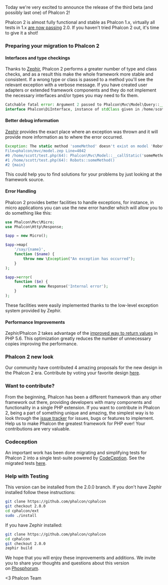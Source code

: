Today we're very excited to announce the release of the third beta (and possibly last one) of Phalcon 2!

Phalcon 2 is almost fully functional and stable as Phalcon 1.x, virtually all tests in 1.x [are now passing](https://travis-ci.org/phalcon/cphalcon/builds/38007986) 2.0. If you haven't tried Phalcon 2 out, it's time to give it a shot!

### Preparing your migration to Phalcon 2

#### Interfaces and type checkings

Thanks to [Zephir](http://www.zephir-lang.org), Phalcon 2 performs a greater number of type and class checks, and as a result this make the whole framework more stable and consistent. If a wrong type or class is passed to a method you'll see the relevant exception with a verbose message. If you have created user adapters or extended framework components and they do not implement the necessary interfaces and/or types you may need to fix them.

```php
Catchable fatal error: Argument 2 passed to Phalcon\Mvc\Model\Query::__construct() must implement
interface Phalcon\DiInterface, instance of stdClass given in /home/scott/test.php on line 17
```

#### Better debug information

[Zephir](http://zephir-lang.com/) provides the exact place where an exception was thrown and it will provide more information as to where the error occurred.

```php
Exception: The static method 'someMethod' doesn't exist on model 'Robots'
File=phalcon/mvc/model.zep Line=4042
#0 /home/scott/test.php(64): Phalcon\Mvc\Model::__callStatic('someMethod', Array)
#1 /home/scott/test.php(64): Robots::someMethod()
#2 {main}
```

This could help you to find solutions for your problems by just looking at the framework source.

#### Error Handling

Phalcon 2 provides better facilities to handle exceptions, for instance, in micro applications you can use the new error handler which will allow you to do something like this:

```php
use Phalcon\Mvc\Micro;
use Phalcon\Http\Response;

$app = new Micro();

$app->map(
    '/say/{name}',
    function ($name) {
        throw new \Exception("An exception has occurred");
    }
);

$app->error(
    function ($e) {
        return new Response('Internal error');
    }
);
```

These facilities were easily implemented thanks to the low-level exception system provided by Zephir.

#### Performance Improvements

Zephir/Phalcon 2 takes advantage of the [improved way to return values](http://lxr.php.net/xref/PHP_5_6/UPGRADING.INTERNALS#56) in PHP 5.6. This optimization greatly reduces the number of unnecessary copies improving the performance.

### Phalcon 2 new look

Our community have contributed 4 amazing proposals for the new design in the Phalcon 2 era. Contribute by voting your favorite design [here](http://survey.phalconphp.com).

### Want to contribute?

From the beginning, Phalcon has been a different framework than any other framework out there, providing developers with many components and functionality in a single PHP extension. If you want to contribute in Phalcon 2, being a part of something unique and amazing, the simplest way is to look through the [issue tracker](https://github.com/phalcon/cphalcon) for issues, bugs or features to implement. Help us to make Phalcon the greatest framework for PHP ever! Your contributions are very valuable.

### Codeception

An important work has been done migrating and simplifying tests for Phalcon 2 into a single test-suite powered by [CodeCeption](http://codeception.com/). See the migrated tests [here](https://github.com/phalcon/cphalcon/tree/2.0.0/tests).

### Help with Testing

This version can be installed from the 2.0.0 branch. If you don't have Zephir installed follow these instructions:

```sh
git clone https://github.com/phalcon/cphalcon
git checkout 2.0.0
cd cphalcon/ext
sudo ./install
```

If you have Zephir installed:

```sh
git clone https://github.com/phalcon/cphalcon
cd cphalcon
git checkout 2.0.0
zephir build
```

We hope that you will enjoy these improvements and additions. We invite you to share your thoughts and questions about this version on [Phosphorum](https://forum.phalconphp.com/).


<3 Phalcon Team
